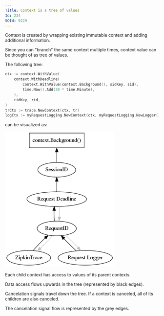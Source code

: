 ```yaml
---
Title: Context is a tree of values
Id: 234
SOId: 9229
---
```


Context is created by wrapping existing immutable context and adding additional information.

Since you can "branch" the same context multiple times, context value can be thought of as tree of values.

The following tree:

```go
ctx := context.WithValue(
    context.WithDeadline(
        context.WithValue(context.Background(), sidKey, sid),
        time.Now().Add(30 * time.Minute),
    ),
    ridKey, rid,
)
trCtx := trace.NewContext(ctx, tr)
logCtx := myRequestLogging.NewContext(ctx, myRequestLogging.NewLogger())
```

can be visualized as:

![Context represented as a directed graph](90100016-context-tree.png)

Each child context has access to values of its parent contexts.

Data access flows upwards in the tree (represented by black edges).

Cancelation signals travel down the tree. If a context is canceled, all of its children are also canceled.

The cancelation signal flow is represented by the grey edges.
